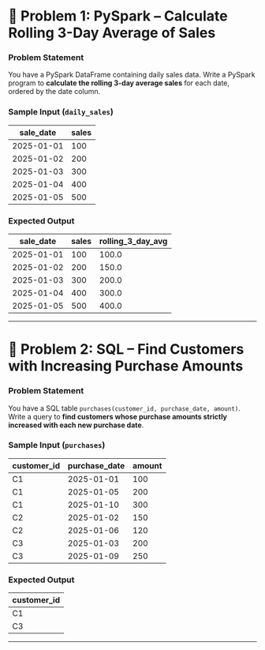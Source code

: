 # 📝 Problem 1: PySpark – Calculate Rolling 3-Day Average of Sales

### **Problem Statement**

You have a PySpark DataFrame containing daily sales data. Write a PySpark program to **calculate the rolling 3-day average sales** for each date, ordered by the date column.

### **Sample Input** (`daily_sales`)

| sale\_date | sales |
| ---------- | ----- |
| 2025-01-01 | 100   |
| 2025-01-02 | 200   |
| 2025-01-03 | 300   |
| 2025-01-04 | 400   |
| 2025-01-05 | 500   |

### **Expected Output**

| sale\_date | sales | rolling\_3\_day\_avg |
| ---------- | ----- | -------------------- |
| 2025-01-01 | 100   | 100.0                |
| 2025-01-02 | 200   | 150.0                |
| 2025-01-03 | 300   | 200.0                |
| 2025-01-04 | 400   | 300.0                |
| 2025-01-05 | 500   | 400.0                |

---

# 📝 Problem 2: SQL – Find Customers with Increasing Purchase Amounts

### **Problem Statement**

You have a SQL table `purchases(customer_id, purchase_date, amount)`. Write a query to **find customers whose purchase amounts strictly increased with each new purchase date**.

### **Sample Input** (`purchases`)

| customer\_id | purchase\_date | amount |
| ------------ | -------------- | ------ |
| C1           | 2025-01-01     | 100    |
| C1           | 2025-01-05     | 200    |
| C1           | 2025-01-10     | 300    |
| C2           | 2025-01-02     | 150    |
| C2           | 2025-01-06     | 120    |
| C3           | 2025-01-03     | 200    |
| C3           | 2025-01-09     | 250    |

### **Expected Output**

| customer\_id |
| ------------ |
| C1           |
| C3           |

---